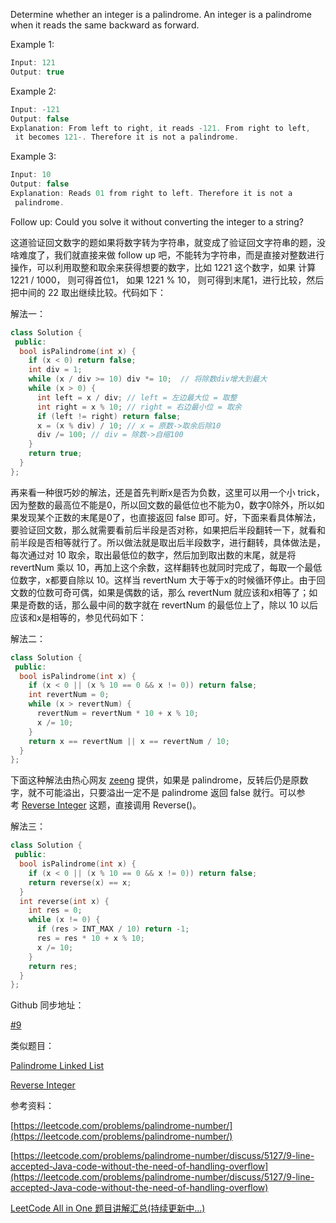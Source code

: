 Determine whether an integer is a palindrome. An integer is a palindrome when it reads the same backward as forward.

Example 1:

```c
Input: 121
Output: true
```

Example 2:

```c
Input: -121
Output: false
Explanation: From left to right, it reads -121. From right to left,
 it becomes 121-. Therefore it is not a palindrome.
```

Example 3:

```c
Input: 10
Output: false
Explanation: Reads 01 from right to left. Therefore it is not a
 palindrome.
```

Follow up: Could you solve it without converting the integer to a string?

这道验证回文数字的题如果将数字转为字符串，就变成了验证回文字符串的题，没啥难度了，我们就直接来做 follow up 吧，不能转为字符串，而是直接对整数进行操作，可以利用取整和取余来获得想要的数字，比如 1221 这个数字，如果 计算 1221 / 1000， 则可得首位1， 如果 1221 % 10， 则可得到末尾1，进行比较，然后把中间的 22 取出继续比较。代码如下：

解法一：

```cpp
class Solution {
 public:
  bool isPalindrome(int x) {
    if (x < 0) return false;
    int div = 1;
    while (x / div >= 10) div *= 10;  // 将除数div增大到最大
    while (x > 0) {
      int left = x / div; // left = 左边最大位 = 取整
      int right = x % 10; // right = 右边最小位 = 取余
      if (left != right) return false;
      x = (x % div) / 10; // x = 原数->取余后除10 
      div /= 100; // div = 除数->自缩100
    }
    return true;
  }
};
```

再来看一种很巧妙的解法，还是首先判断x是否为负数，这里可以用一个小 trick，因为整数的最高位不能是0，所以回文数的最低位也不能为0，数字0除外，所以如果发现某个正数的末尾是0了，也直接返回 false 即可。好，下面来看具体解法，要验证回文数，那么就需要看前后半段是否对称，如果把后半段翻转一下，就看和前半段是否相等就行了。所以做法就是取出后半段数字，进行翻转，具体做法是，每次通过对 10 取余，取出最低位的数字，然后加到取出数的末尾，就是将 revertNum 乘以 10，再加上这个余数，这样翻转也就同时完成了，每取一个最低位数字，x都要自除以 10。这样当 revertNum 大于等于x的时候循环停止。由于回文数的位数可奇可偶，如果是偶数的话，那么 revertNum 就应该和x相等了；如果是奇数的话，那么最中间的数字就在 revertNum 的最低位上了，除以 10 以后应该和x是相等的，参见代码如下：

解法二：

```cpp
class Solution {
 public:
  bool isPalindrome(int x) {
    if (x < 0 || (x % 10 == 0 && x != 0)) return false;
    int revertNum = 0;
    while (x > revertNum) {
      revertNum = revertNum * 10 + x % 10;
      x /= 10;
    }
    return x == revertNum || x == revertNum / 10;
  }
};
```

下面这种解法由热心网友 [zeeng](https://www.cnblogs.com/grandyang/p/4125510.html#3951921) 提供，如果是 palindrome，反转后仍是原数字，就不可能溢出，只要溢出一定不是 palindrome 返回 false 就行。可以参考 [Reverse Integer](http://www.cnblogs.com/grandyang/p/4125588.html) 这题，直接调用 Reverse()。

解法三：

```cpp
class Solution {
 public:
  bool isPalindrome(int x) {
    if (x < 0 || (x % 10 == 0 && x != 0)) return false;
    return reverse(x) == x;
  }
  int reverse(int x) {
    int res = 0;
    while (x != 0) {
      if (res > INT_MAX / 10) return -1;
      res = res * 10 + x % 10;
      x /= 10;
    }
    return res;
  }
};
```

Github 同步地址：

[#9](https://github.com/grandyang/leetcode/issues/9)

类似题目：

[Palindrome Linked List](http://www.cnblogs.com/grandyang/p/4635425.html)

[Reverse Integer](http://www.cnblogs.com/grandyang/p/4125588.html)

参考资料：

[https://leetcode.com/problems/palindrome-number/](https://leetcode.com/problems/palindrome-number/)

[https://leetcode.com/problems/palindrome-number/discuss/5127/9-line-accepted-Java-code-without-the-need-of-handling-overflow](https://leetcode.com/problems/palindrome-number/discuss/5127/9-line-accepted-Java-code-without-the-need-of-handling-overflow)

[LeetCode All in One 题目讲解汇总(持续更新中...)](http://www.cnblogs.com/grandyang/p/4606334.html)
